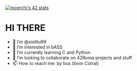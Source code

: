 [![mcerchi's 42 stats](https://badge42.vercel.app/api/v2/cl2rgldpg003009ml52tile1w/stats?cursusId=21&coalitionId=124)](https://github.com/JaeSeoKim/badge42)

# HI THERE
- 👋 I’m @sisittu99
- 👀 I’m interested in bASS
- 🌱 I’m currently learning C and Python
- 💞️ I’m looking to collaborate on 42Roma projects and stuff
- 📫 How to reach me: by bus (lovin Cotral)

<!---
sisittu99/sisittu99 is a ✨ special ✨ repository because its `README.md` (this file) appears on your GitHub profile.
You can click the Preview link to take a look at your changes.
--->
